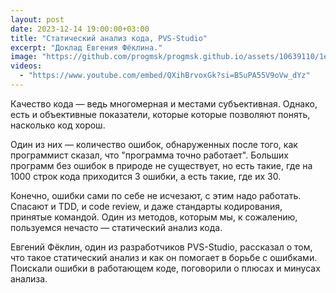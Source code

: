 ```yaml
---
layout: post
date: 2023-12-14 19:00:00+03:00
title: "Статический анализ кода, PVS-Studio"
excerpt: "Доклад Евгения Фёклина."
image: "https://github.com/progmsk/progmsk.github.io/assets/10639110/1e62a6d2-dddc-4319-b13b-4dd393a20637"
videos:
  - "https://www.youtube.com/embed/QXihBrvoxGk?si=B5uPA55V9oVw_dYz"
---
```


Качество кода — ведь многомерная и местами субъективная. Однако, есть и объективные показатели, которые которые позволяют понять, насколько код хорош.

Один из них — количество ошибок, обнаруженных после того, как программист сказал, что "программа точно работает". Больших программ без ошибок в природе не существует, но есть такие, где на 1000 строк кода приходится 3 ошибки, а есть такие, где их 30.

Конечно, ошибки сами по себе не исчезают, с этим надо работать. Спасают и TDD, и code review, и даже стандарты кодирования, принятые командой. Один из методов, которым мы, к сожалению, пользуемся нечасто — статический анализ кода.

Евгений Фёклин, один из разработчиков  PVS-Studio, рассказал о том, что такое статический анализ и как он помогает в борьбе с ошибками. Поискали ошибки в работающем коде, поговорили о плюсах и минусах анализа.
